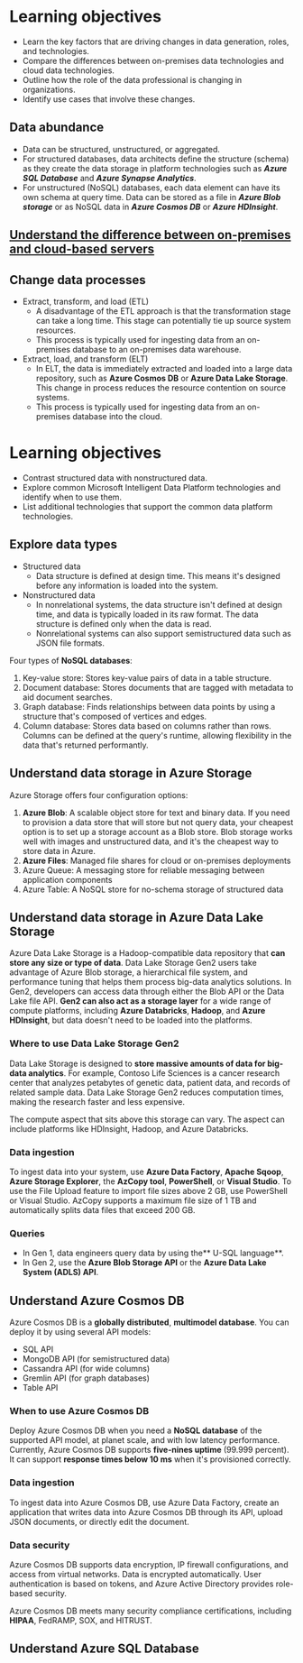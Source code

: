 # Learning objectives
- Learn the key factors that are driving changes in data generation, roles, and technologies.
- Compare the differences between on-premises data technologies and cloud data technologies.
- Outline how the role of the data professional is changing in organizations.
- Identify use cases that involve these changes.

## Data abundance
- Data can be structured, unstructured, or aggregated. 
- For structured databases, data architects define the structure (schema) as they create the data storage in platform technologies such as _**Azure SQL Database**_ and **_Azure Synapse Analytics_**. 
- For unstructured (NoSQL) databases, each data element can have its own schema at query time. Data can be stored as a file in _**Azure Blob storage**_ or as NoSQL data in **_Azure Cosmos DB_** or **_Azure HDInsight_**.


## [Understand the difference between on-premises and cloud-based servers](https://learn.microsoft.com/en-us/training/modules/evolving-world-of-data/3-systems-on-premise-vs-cloud)

## Change data processes
- Extract, transform, and load (ETL)
  - A disadvantage of the ETL approach is that the transformation stage can take a long time. This stage can potentially tie up source system resources. 
  - This process is typically used for ingesting data from an on-premises database to an on-premises data warehouse.
- Extract, load, and transform (ELT)
  - In ELT, the data is immediately extracted and loaded into a large data repository, such as **Azure Cosmos DB** or **Azure Data Lake Storage**. This change in process reduces the resource contention on source systems.
  - This process is typically used for ingesting data from an on-premises database into the cloud.


# Learning objectives
- Contrast structured data with nonstructured data.
- Explore common Microsoft Intelligent Data Platform technologies and identify when to use them.
- List additional technologies that support the common data platform technologies.

## Explore data types
- Structured data
  - Data structure is defined at design time. This means it's designed before any information is loaded into the system.
- Nonstructured data
  - In nonrelational systems, the data structure isn't defined at design time, and data is typically loaded in its raw format. The data structure is defined only when the data is read.
  - Nonrelational systems can also support semistructured data such as JSON file formats.

Four types of **NoSQL databases**:  
1. Key-value store: Stores key-value pairs of data in a table structure.
1. Document database: Stores documents that are tagged with metadata to aid document searches.
1. Graph database: Finds relationships between data points by using a structure that's composed of vertices and edges.
1. Column database: Stores data based on columns rather than rows. Columns can be defined at the query's runtime, allowing flexibility in the data that's returned performantly.

## Understand data storage in Azure Storage
Azure Storage offers four configuration options:
1. **Azure Blob**: A scalable object store for text and binary data. If you need to provision a data store that will store but not query data, your cheapest option is to set up a storage account as a Blob store. Blob storage works well with images and unstructured data, and it's the cheapest way to store data in Azure.  
1. **Azure Files**: Managed file shares for cloud or on-premises deployments
1. Azure Queue: A messaging store for reliable messaging between application components
1. Azure Table: A NoSQL store for no-schema storage of structured data

## Understand data storage in Azure Data Lake Storage
Azure Data Lake Storage is a Hadoop-compatible data repository that **can store any size or type of data**. Data Lake Storage Gen2 users take advantage of Azure Blob storage, a hierarchical file system, and performance tuning that helps them process big-data analytics solutions. In Gen2, developers can access data through either the Blob API or the Data Lake file API. **Gen2 can also act as a storage layer** for a wide range of compute platforms, including **Azure Databricks**, **Hadoop**, and **Azure HDInsight**, but data doesn't need to be loaded into the platforms.

### Where to use Data Lake Storage Gen2
Data Lake Storage is designed to **store massive amounts of data for big-data analytics**. For example, Contoso Life Sciences is a cancer research center that analyzes petabytes of genetic data, patient data, and records of related sample data. Data Lake Storage Gen2 reduces computation times, making the research faster and less expensive.

The compute aspect that sits above this storage can vary. The aspect can include platforms like HDInsight, Hadoop, and Azure Databricks.

### Data ingestion
To ingest data into your system, use **Azure Data Factory**, **Apache Sqoop**, **Azure Storage Explorer**, the **AzCopy tool**, **PowerShell**, or **Visual Studio**. To use the File Upload feature to import file sizes above 2 GB, use PowerShell or Visual Studio. AzCopy supports a maximum file size of 1 TB and automatically splits data files that exceed 200 GB.

### Queries
- In Gen 1, data engineers query data by using the** U-SQL language**. 
- In Gen 2, use the **Azure Blob Storage API** or the **Azure Data Lake System (ADLS) API**.

## Understand Azure Cosmos DB
Azure Cosmos DB is a **globally distributed**, **multimodel database**. You can deploy it by using several API models:
- SQL API
- MongoDB API (for semistructured data)
- Cassandra API (for wide columns)
- Gremlin API (for graph databases)
- Table API

### When to use Azure Cosmos DB
Deploy Azure Cosmos DB when you need a **NoSQL database** of the supported API model, at planet scale, and with low latency performance. Currently, Azure Cosmos DB supports **five-nines uptime** (99.999 percent). It can support **response times below 10 ms** when it's provisioned correctly.

### Data ingestion
To ingest data into Azure Cosmos DB, use Azure Data Factory, create an application that writes data into Azure Cosmos DB through its API, upload JSON documents, or directly edit the document.

### Data security
Azure Cosmos DB supports data encryption, IP firewall configurations, and access from virtual networks. Data is encrypted automatically. User authentication is based on tokens, and Azure Active Directory provides role-based security.

Azure Cosmos DB meets many security compliance certifications, including **HIPAA**, FedRAMP, SOX, and HITRUST.

## Understand Azure SQL Database
